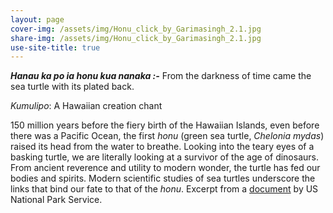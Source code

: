 ```yaml
---
layout: page
cover-img: /assets/img/Honu_click_by_Garimasingh_2.1.jpg
share-img: /assets/img/Honu_click_by_Garimasingh_2.1.jpg
use-site-title: true
---
```


**_Hanau ka po ia honu kua nanaka :-_** From the darkness of time came the sea turtle with its plated back. 

_Kumulipo_: A Hawaiian creation chant

150 million years before the fiery birth of the Hawaiian Islands, even before there was a Pacific Ocean, the first _honu_ (green sea turtle, _Chelonia mydas_) raised its head from the water to breathe. Looking into the teary eyes of a basking turtle, we are literally looking at a survivor of the age of dinosaurs. From ancient reverence and utility to modern wonder, the turtle has fed our bodies and spirits. Modern scientific studies of sea turtles underscore the links that bind our fate to that of the _honu_. Excerpt from a [document](https://www.nps.gov/kaho/learn/nature/upload/honu.pdf) by US National Park Service. 
